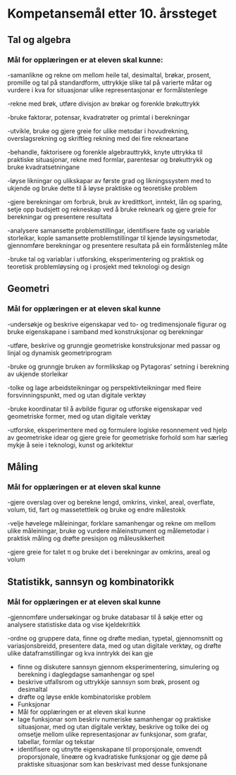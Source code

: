 # Kompetansemål etter 10. årssteget
## Tal og algebra
### Mål for opplæringen er at eleven skal kunne:
-samanlikne og rekne om mellom heile tal, desimaltal, brøkar, prosent, promille og tal på standardform, uttrykkje slike tal på varierte måtar og vurdere i kva for situasjonar ulike representasjonar er formålstenlege

-rekne med brøk, utføre divisjon av brøkar og forenkle brøkuttrykk

-bruke faktorar, potensar, kvadratrøter og primtal i berekningar

-utvikle, bruke og gjere greie for ulike metodar i hovudrekning, overslagsrekning og skriftleg rekning med dei fire rekneartane

-behandle, faktorisere og forenkle algebrauttrykk, knyte uttrykka til praktiske situasjonar, rekne med formlar, parentesar og brøkuttrykk og bruke kvadratsetningane

-løyse likningar og ulikskapar av første grad og likningssystem med to ukjende og bruke dette til å løyse praktiske og teoretiske problem

-gjere berekningar om forbruk, bruk av kredittkort, inntekt, lån og sparing, setje opp budsjett og rekneskap ved å bruke rekneark og gjere greie for berekningar og presentere resultata

-analysere samansette problemstillingar, identifisere faste og variable storleikar, kople samansette problemstillingar til kjende løysingsmetodar, gjennomføre berekningar og presentere resultata på ein formålstenleg måte

-bruke tal og variablar i utforsking, eksperimentering og praktisk og teoretisk problemløysing og i prosjekt med teknologi og design

## Geometri

### Mål for opplæringen er at eleven skal kunne

-undersøkje og beskrive eigenskapar ved to- og tredimensjonale figurar og bruke eigenskapane i samband med konstruksjonar og berekningar

-utføre, beskrive og grunngje geometriske konstruksjonar med passar og linjal og dynamisk geometriprogram

-bruke og grunngje bruken av formlikskap og Pytagoras’ setning i berekning av ukjende storleikar

-tolke og lage arbeidsteikningar og perspektivteikningar med fleire forsvinningspunkt, med og utan digitale verktøy

-bruke koordinatar til å avbilde figurar og utforske eigenskapar ved geometriske former, med og utan digitale verktøy

-utforske, eksperimentere med og formulere logiske resonnement ved hjelp av geometriske idear og gjere greie for geometriske forhold som har særleg mykje å seie i teknologi, kunst og arkitektur

## Måling
### Mål for opplæringen er at eleven skal kunne
-gjere overslag over og berekne lengd, omkrins, vinkel, areal, overflate, volum, tid, fart og massetettleik og bruke og endre målestokk

-velje høvelege måleiningar, forklare samanhengar og rekne om mellom ulike måleiningar, bruke og vurdere måleinstrument og målemetodar i praktisk måling og drøfte presisjon og måleusikkerheit

-gjere greie for talet π og bruke det i berekningar av omkrins, areal og volum

## Statistikk, sannsyn og kombinatorikk
### Mål for opplæringen er at eleven skal kunne
-gjennomføre undersøkingar og bruke databasar til å søkje etter og analysere statistiske data og vise kjeldekritikk

-ordne og gruppere data, finne og drøfte median, typetal, gjennomsnitt og variasjonsbreidd, presentere data, med og utan digitale verktøy, og drøfte ulike dataframstillingar og kva inntrykk dei kan gje
- finne og diskutere sannsyn gjennom eksperimentering, simulering og berekning i daglegdagse samanhengar og spel
- beskrive utfallsrom og uttrykkje sannsyn som brøk, prosent og desimaltal
- drøfte og løyse enkle kombinatoriske problem
- Funksjonar
- Mål for opplæringen er at eleven skal kunne
- lage funksjonar som beskriv numeriske samanhengar og praktiske situasjonar, med og utan digitale verktøy, beskrive og tolke dei og omsetje mellom ulike representasjonar av funksjonar, som grafar, tabellar, formlar og tekstar
- identifisere og utnytte eigenskapane til proporsjonale, omvendt proporsjonale, lineære og kvadratiske funksjonar og gje døme på praktiske situasjonar som kan beskrivast med desse funksjonane
